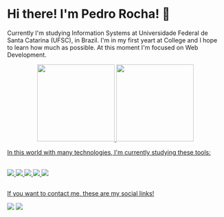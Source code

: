 # Hi there! I'm Pedro Rocha! 👋

Currently I'm studying Information Systems at Universidade Federal de Santa Catarina (UFSC), in Brazil. I'm in my first yeart at College and I hope to learn how much as possible. At this moment I'm focused on Web Development.

<div align="center">
  <a href="https://github.com/devpedrorocha">
  <img height="180em" src="https://github-readme-stats.vercel.app/api?username=devpedrorocha&show_icons=true&theme=dark&include_all_commits=true&count_private=true"/>
  <img height="180em" src="https://github-readme-stats.vercel.app/api/top-langs/?username=devpedrorocha&layout=compact&langs_count=7&theme=dark"/>
</div>

In this world with many technologies, I'm currently studying these tools:
<div style="display: inline_block"><br>
  
  <img src="https://img.shields.io/badge/Vue.js-35495E?style=for-the-badge&logo=vue.js&logoColor=4FC08D">
  <img src="https://img.shields.io/badge/Node.js-43853D?style=for-the-badge&logo=node.js&logoColor=white">
  <img src="https://img.shields.io/badge/JavaScript-323330?style=for-the-badge&logo=javascript&logoColor=F7DF1E">
  <img src="https://img.shields.io/badge/HTML5-E34F26?style=for-the-badge&logo=html5&logoColor=white">
  <img src="https://img.shields.io/badge/CSS3-1572B6?style=for-the-badge&logo=css3&logoColor=white">
</div>

##

If you want to contact me, these are my social links! 
<div>
  <a href = "mailto:pedro.rocha2609@gmail.com"><img src="https://img.shields.io/badge/-Gmail-%23333?style=for-the-badge&logo=gmail&logoColor=white" target="_blank"></a>
  <a href="https://www.linkedin.com/in/pedrorocha26/" target="_blank"><img src="https://img.shields.io/badge/-LinkedIn-%230077B5?style=for-the-badge&logo=linkedin&logoColor=white" target="_blank"></a>
</div>
